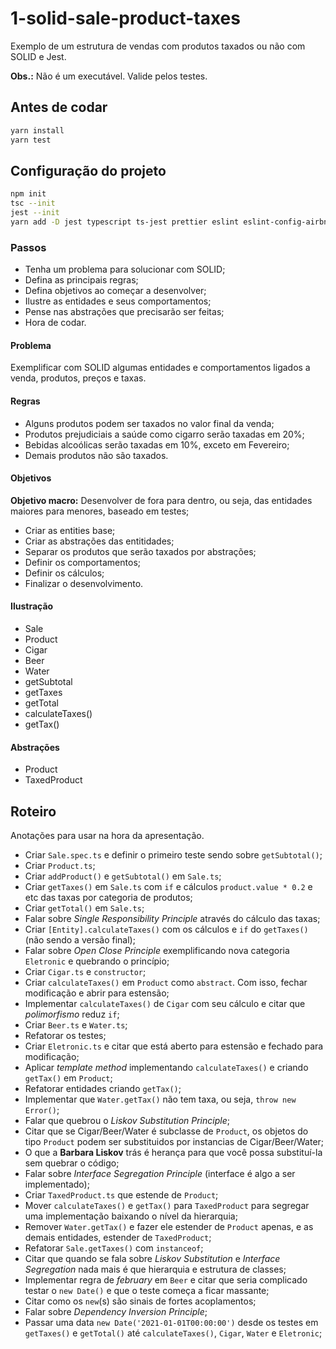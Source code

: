 # 1-solid-sale-product-taxes

Exemplo de um estrutura de vendas com produtos taxados ou não com SOLID e Jest.

**Obs.:** Não é um executável. Valide pelos testes.

## Antes de codar

```bash
yarn install
yarn test
```

## Configuração do projeto

```bash
npm init
tsc --init
jest --init
yarn add -D jest typescript ts-jest prettier eslint eslint-config-airbnb eslint-config-airbnb-typescript  eslint-config-prettier eslint-plugin-jest eslint-plugin-prettier @typescript-eslint/eslint-plugin @typescript-eslint/parser @types/jest @types/node
```

### Passos

- Tenha um problema para solucionar com SOLID;
- Defina as principais regras;
- Defina objetivos ao começar a desenvolver;
- Ilustre as entidades e seus comportamentos;
- Pense nas abstrações que precisarão ser feitas;
- Hora de codar.

#### Problema

Exemplificar com SOLID algumas entidades e comportamentos ligados a venda, produtos, preços e taxas.

#### Regras

- Alguns produtos podem ser taxados no valor final da venda;
- Produtos prejudiciais a saúde como cigarro serão taxadas em 20%;
- Bebidas alcoólicas serão taxadas em 10%, exceto em Fevereiro;
- Demais produtos não são taxados.

#### Objetivos

**Objetivo macro:** Desenvolver de fora para dentro, ou seja, das entidades maiores para menores, baseado em testes;

- Criar as entities base;
- Criar as abstrações das entitidades;
- Separar os produtos que serão taxados por abstrações;
- Definir os comportamentos;
- Definir os cálculos;
- Finalizar o desenvolvimento.

#### Ilustração

- Sale
- Product
- Cigar
- Beer
- Water
- getSubtotal
- getTaxes
- getTotal
- calculateTaxes()
- getTax()

#### Abstrações

- Product
- TaxedProduct

## Roteiro

Anotações para usar na hora da apresentação.

- Criar `Sale.spec.ts` e definir o primeiro teste sendo sobre `getSubtotal()`;
- Criar `Product.ts`;
- Criar `addProduct()` e `getSubtotal()` em `Sale.ts`;
- Criar `getTaxes()` em `Sale.ts` com `if` e cálculos `product.value * 0.2` e etc das taxas por categoria de produtos;
- Criar `getTotal()` em `Sale.ts`;
- Falar sobre _Single Responsibility Principle_ através do cálculo das taxas;
- Criar `[Entity].calculateTaxes()` com os cálculos e `if` do `getTaxes()` (não sendo a versão final);
- Falar sobre _Open Close Principle_ exemplificando nova categoria `Eletronic` e quebrando o princípio;
- Criar `Cigar.ts` e `constructor`;
- Criar `calculateTaxes()` em `Product` como `abstract`. Com isso, fechar modificação e abrir para estensão;
- Implementar `calculateTaxes()` de `Cigar` com seu cálculo e citar que _polimorfismo_ reduz `if`;
- Criar `Beer.ts` e `Water.ts`;
- Refatorar os testes;
- Criar `Eletronic.ts` e citar que está aberto para estensão e fechado para modificação;
- Aplicar _template method_ implementando `calculateTaxes()` e criando `getTax()` em `Product`;
- Refatorar entidades criando `getTax()`;
- Implementar que `Water.getTax()` não tem taxa, ou seja, `throw new Error()`;
- Falar que quebrou o _Liskov Substitution Principle_;
- Citar que se Cigar/Beer/Water é subclasse de `Product`, os objetos do tipo `Product` podem ser substituidos por instancias de Cigar/Beer/Water;
- O que a **Barbara Liskov** trás é herança para que você possa substituí-la sem quebrar o código;
- Falar sobre _Interface Segregation Principle_ (interface é algo a ser implementado);
- Criar `TaxedProduct.ts` que estende de `Product`;
- Mover `calculateTaxes()` e `getTax()` para `TaxedProduct` para segregar uma implementação baixando o nível da hierarquia;
- Remover `Water.getTax()` e fazer ele estender de `Product` apenas, e as demais entidades, estender de `TaxedProduct`;
- Refatorar `Sale.getTaxes()` com `instanceof`;
- Citar que quando se fala sobre _Liskov Substitution_ e _Interface Segregation_ nada mais é que hierarquia e estrutura de classes;
- Implementar regra de _february_ em `Beer` e citar que seria complicado testar o `new Date()` e que o teste começa a ficar massante;
- Citar como os `new`(s) são sinais de fortes acoplamentos;
- Falar sobre _Dependency Inversion Principle_;
- Passar uma data `new Date('2021-01-01T00:00:00')` desde os testes em `getTaxes()` e `getTotal()` até `calculateTaxes()`, `Cigar`, `Water` e `Eletronic`;

